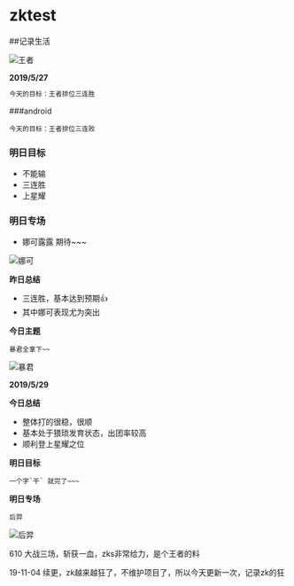 ﻿# zktest

##记录生活

![王者](https://timgsa.baidu.com/timg?image&quality=80&size=b9999_10000&sec=1558950143543&di=eb70977d8b692788641f04326c8046ab&imgtype=0&src=http%3A%2F%2Fthumb10.jfcdns.com%2F2018-05%2Fbce5afa8743b2e39.jpeg)

**2019/5/27**

```php
今天的目标：王者排位三连胜
```

###android

`今天的目标：王者排位三连败`



### 明日目标

- 不能输
- 三连胜
- 上星耀



### 明日专场

- 娜可露露  期待~~~

![娜可](https://timgsa.baidu.com/timg?image&quality=80&size=b9999_10000&sec=1558959295070&di=0b3ec6f9c7c146ff518d924f6a45d1da&imgtype=0&src=http%3A%2F%2Fimg3.duitang.com%2Fuploads%2Fitem%2F201602%2F27%2F20160227144351_T5f8e.jpeg)



**昨日总结**

- 三连胜，基本达到预期👍
- 其中娜可表现尤为突出

**今日主题**

```
暴君全拿下~~
```

![暴君](https://timgsa.baidu.com/timg?image&quality=80&size=b9999_10000&sec=1559105411725&di=3250673be8539d39fd6cc1372546ce3f&imgtype=0&src=http%3A%2F%2Fn.sinaimg.cn%2Fsinacn%2Fw640h400%2F20180112%2F2994-fyqnicm0958449.jpg)



**2019/5/29**

**今日总结**

- 整体打的很稳，很顺
- 基本处于猥琐发育状态，出团率较高
- 顺利登上星耀之位

**明日目标**

```
一个字`干` 就完了~~~
```

**明日专场**

`后羿`

![后羿](https://timgsa.baidu.com/timg?image&quality=80&size=b9999_10000&sec=1559135000607&di=cc5c3143e43b1234f358cbe05b9813af&imgtype=0&src=http%3A%2F%2Fpic.9ht.com%2Fup%2F2017-3%2F2017324164742.jpg)

610
大战三场，斩获一血，zks非常给力，是个王者的料

19-11-04
续更，zk越来越狂了，不维护项目了，所以今天更新一次，记录zk的狂
